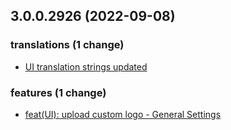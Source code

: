 ## 3.0.0.2926 (2022-09-08)

### translations (1 change)

- [UI translation strings updated](QuickBox/development/v3-development@caa7c58973fc6ad407925f360fe87eccf3e2ae54)

### features (1 change)

- [feat(UI): upload custom logo - General Settings](QuickBox/development/v3-development@8bc0faae59148a80bcaa74969023a5bb83c927ff)
